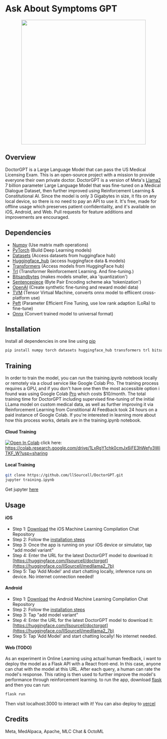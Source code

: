 # Ask About Symptoms GPT
<p align="center">

<img src="https://cdn.discordapp.com/attachments/1077539589822087219/1140044527487426690/genai.am_kid_friendly_futuristic_dr_that_resembles_a_robotic_ow_a20442ed-d687-492f-bd24-971a45d44c57.png" width="400" height="400">
</p>

## Overview
DoctorGPT is a Large Language Model that can pass the US Medical Licensing Exam. This is an open-source project with a mission to provide everyone their own private doctor. DoctorGPT is a version of Meta's [Llama2](https://ai.meta.com/llama/) 7 billion parameter Large Language Model that was fine-tuned on a Medical Dialogue Dataset, then further improved using Reinforcement Learning & Constitutional AI. Since the model is only 3 Gigabytes in size, it fits on any local device, so there is no need to pay an API to use it. It's free, made for offline usage which preserves patient confidentiality, and it's available on iOS, Android, and Web. Pull requests for feature additions and improvements are encouraged.

## Dependencies
- [Numpy](https://numpy.org/install/)           (Use matrix math operations)
- [PyTorch](https://pytorch.org/)         (Build Deep Learning models)
- [Datasets](https://huggingface.co/docs/datasets/index)        (Access datasets from huggingface hub)
- [Huggingface_hub](https://huggingface.co/docs/huggingface_hub/v0.5.1/en/package_reference/hf_api) (access huggingface data & models) 
- [Transformers](https://huggingface.co/docs/transformers/index)    (Access models from HuggingFace hub)
- [Trl](https://huggingface.co/docs/trl/index)             (Transformer Reinforcement Learning. And fine-tuning.)
- [Bitsandbytes](https://github.com/TimDettmers/bitsandbytes)    (makes models smaller, aka 'quantization')
- [Sentencepiece](https://github.com/google/sentencepiece)       (Byte Pair Encoding scheme aka 'tokenization')
- [OpenAI](https://openai.com)          (Create synthetic fine-tuning and reward model data)
- [TVM](https://tvm.apache.org/)             (Tensor Virtual Machine, converts onnx model to effiicent cross-platform use)
- [Peft](https://huggingface.co/blog/peft)            (Parameter Efficient Fine Tuning, use low rank adaption (LoRa) to fine-tune)
- [Onnx](https://onnx.ai/)            (Convert trained model to universal format)

## Installation

Install all dependencies in one line using [pip](https://pip.pypa.io/en/stable/installation/)

```bash
pip install numpy torch datasets huggingface_hub transformers trl bitsandbytes sentencepiece openai tvm peft onnx
```

## Training

In order to train the model, you can run the training.ipynb notebook locally or remotely via a cloud service like Google Colab Pro. The training process requires a GPU, and if you don't have one then the most accessible option i found was using Google Colab [Pro](https://colab.research.google.com/signup) which costs $10/month. The total training time for DoctorGPT including supervised fine-tuning of the initial LLama model on custom medical data, as well as further improving it via Reinforcement Learning from Constitional AI Feedback took 24 hours on a paid instance of Google Colab. If you're interested in learning more about how this process works, details are in the training.ipynb notebook. 

#### Cloud Training

[![Open In Colab](https://colab.research.google.com/assets/colab-badge.svg)]([ttps://colab.research.google.com/drive/1LxRgY1chk0cmJx6iFE3hWefy3WiTKF_W?usp=sharing](https://colab.research.google.com/drive/1LxRgY1chk0cmJx6iFE3hWefy3WiTKF_W?usp=sharing))
click here: https://colab.research.google.com/drive/1LxRgY1chk0cmJx6iFE3hWefy3WiTKF_W?usp=sharing

#### Local Training

```bash
git clone https://github.com/llSourcell/DoctorGPT.git
jupyter training.ipynb
```
Get jupyter [here](https://jupyter.org/install)

## Usage 

#### iOS
   
- Step 1: [Download](https://github.com/mlc-ai/mlc-llm/tree/main/ios) the iOS Machine Learning Compilation Chat Repository
- Step 2: Follow the [installation steps](https://mlc.ai/mlc-llm/docs/deploy/ios.html) 
- Step 3: Once the app is running on your iOS device or simulator, tap "add model variant"
- Step 4: Enter the URL for the latest DoctorGPT model to download it: [https://huggingface.com/llsourcell/doctorgpt](https://huggingface.co/llSourcell/medllama2_7b)
- Step 5: Tap 'Add Model' and start chatting locally, inference runs on device. No internet connection needed!

#### Android

- Step 1: [Download](https://github.com/mlc-ai/mlc-llm/tree/main/android) the Android Machine Learning Compilation Chat Repository
- Step 2: Follow the [installation steps]([https://mlc.ai/mlc-llm/docs/deploy/ios.html](https://mlc.ai/mlc-llm/docs/deploy/android.html)) 
- Step 3: Tap "add model variant"
- Step 4: Enter the URL for the latest DoctorGPT model to download it: [https://huggingface.com/llsourcell/doctorgpt](https://huggingface.co/llSourcell/medllama2_7b)
- Step 5: Tap 'Add Model' and start chatting locally! No internet needed. 

#### Web (TODO)

As an experiment in Online Learning using actual human feedback, i want to deploy the model as a Flask API with a React front-end. In this case, anyone can chat with the model at this URL. After each query, a human can rate the model's response. This rating is then used to further improve the model's performance through reinforcement learning. to run the app, download [flask](https://flask.palletsprojects.com/en/2.3.x/) and then you can run:

```bash
flask run
```

Then visit localhost:3000 to interact with it! You can also deploy to [vercel](https://vercel.com/templates/ai)

## Credits

Meta, MedAlpaca, Apache, MLC Chat & OctoML 
